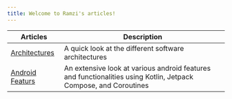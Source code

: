 ```yaml
---
title: Welcome to Ramzi's articles!
---
```


| Articles | Description |
| ----------- | ----------- |
| [Architectures](https://ramzijabali.github.io/articles/Architecture) | A quick look at the different software architectures |
| [Android Featurs](https://ramzijabali.github.io/articles/Android) | An extensive look at various android features and functionalities using Kotlin, Jetpack Compose, and Coroutines |

